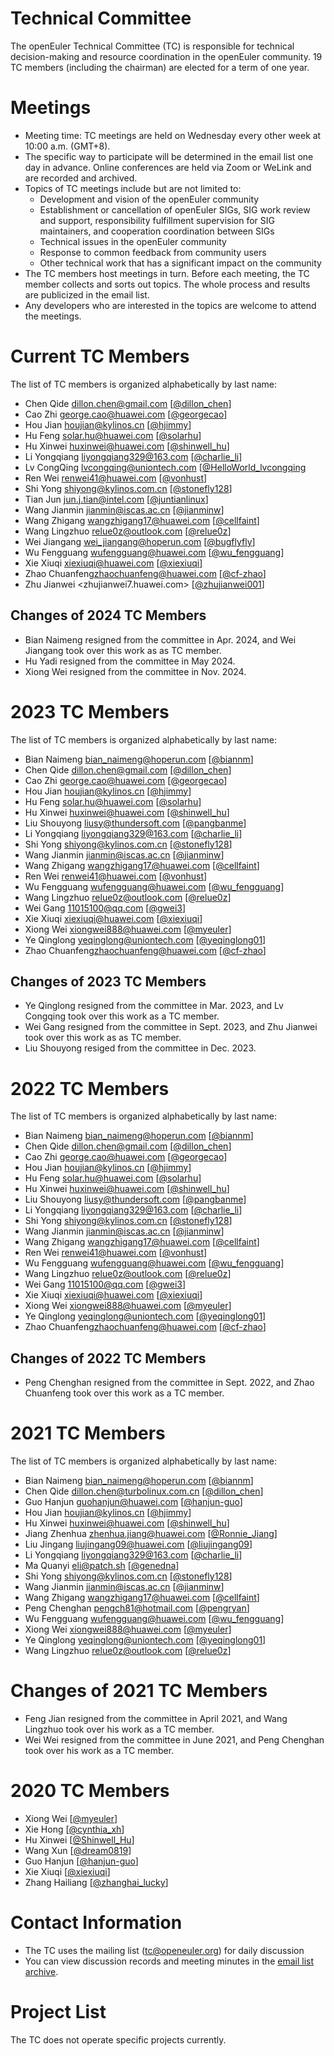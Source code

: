 # Technical Committee  

The openEuler Technical Committee (TC) is responsible for technical decision-making and resource coordination in the openEuler community. 19 TC members (including the chairman) are elected for a term of one year.  

# Meetings  

- Meeting time: TC meetings are held on Wednesday every other week at 10:00 a.m. (GMT+8).
- The specific way to participate will be determined in the email list one day in advance. Online conferences are held via Zoom or WeLink and are recorded and archived.
- Topics of TC meetings include but are not limited to:
  +  Development and vision of the openEuler community
  +  Establishment or cancellation of openEuler SIGs, SIG work review and support, responsibility fulfillment supervision for SIG maintainers, and cooperation coordination between SIGs
  +  Technical issues in the openEuler community
  +  Response to common feedback from community users
  +  Other technical work that has a significant impact on the community
- The TC members host meetings in turn. Before each meeting, the TC member collects and sorts out topics. The whole process and results are publicized in the email list.
- Any developers who are interested in the topics are welcome to attend the meetings.

# Current TC Members

The list of TC members is organized alphabetically by last name:

- Chen Qide <dillon.chen@gmail.com> [[@dillon_chen](https://gitee.com/dillon_chen)]
- Cao Zhi <george.cao@huawei.com> [[@georgecao](https://gitee.com/georgecao)]
- Hou Jian <houjian@kylinos.cn> [[@hjimmy](https://gitee.com/hjimmy)]
- Hu Feng <solar.hu@huawei.com> [[@solarhu](https://gitee.com/solarhu)]
- Hu Xinwei <huxinwei@huawei.com> [[@shinwell_hu](https://gitee.com/shinwell_hu)]
- Li Yongqiang <liyongqiang329@163.com> [[@charlie_li](https://gitee.com/charlie_li)]
- Lv CongQing <lvcongqing@uniontech.com> [[@HelloWorld_lvcongqing](https://gitee.com/HelloWorld_lvcongqing)
- Ren Wei <renwei41@huawei.com> [[@vonhust](https://gitee.com/vonhust)]
- Shi Yong <shiyong@kylinos.com.cn> [[@stonefly128](https://gitee.com/stonefly128)]
- Tian Jun <jun.j.tian@intel.com> [[@juntianlinux](https://gitee.com/juntianlinux)]
- Wang Jianmin <jianmin@iscas.ac.cn> [[@jianminw](https://gitee.com/jianminw)]
- Wang Zhigang <wangzhigang17@huawei.com>  [[@cellfaint](https://gitee.com/cellfaint)]
- Wang Lingzhuo <relue0z@outlook.com> [[@relue0z](https://gitee.com/relue0z)]
- Wei Jiangang <wei_jiangang@hoperun.com> [[@bugflyfly](https://gitee.com/bugflyfly)]
- Wu Fengguang <wufengguang@huawei.com> [[@wu_fengguang](https://gitee.com/wu_fengguang)]
- Xie Xiuqi <xiexiuqi@huawei.com> [[@xiexiuqi](https://gitee.com/xiexiuqi)]
- Zhao Chuanfeng<zhaochuanfeng@huawei.com> [[@cf-zhao](https://gitee.com/cf-zhao)]
- Zhu Jianwei <zhujianwei7.huawei.com> [[@zhujianwei001](https://gitee.com/zhujianwei001)]

## Changes of 2024 TC Members
- Bian Naimeng resigned from the committee in Apr. 2024, and Wei Jiangang took over this work as as TC member.
- Hu Yadi resigned from the committee in May 2024.
- Xiong Wei resigned from the committee in Nov. 2024.

# 2023 TC Members

The list of TC members is organized alphabetically by last name:

- Bian Naimeng <bian_naimeng@hoperun.com> [[@biannm](https://gitee.com/biannm)]
- Chen Qide <dillon.chen@gmail.com> [[@dillon_chen](https://gitee.com/dillon_chen)]
- Cao Zhi <george.cao@huawei.com> [[@georgecao](https://gitee.com/georgecao)]
- Hou Jian <houjian@kylinos.cn> [[@hjimmy](https://gitee.com/hjimmy)]
- Hu Feng <solar.hu@huawei.com> [[@solarhu](https://gitee.com/solarhu)]
- Hu Xinwei <huxinwei@huawei.com> [[@shinwell_hu](https://gitee.com/shinwell_hu)]
- Liu Shouyong <liusy@thundersoft.com> [[@pangbanme](https://gitee.com/pangbanme)]
- Li Yongqiang <liyongqiang329@163.com> [[@charlie_li](https://gitee.com/charlie_li)]
- Shi Yong <shiyong@kylinos.com.cn> [[@stonefly128](https://gitee.com/stonefly128)]
- Wang Jianmin <jianmin@iscas.ac.cn> [[@jianminw](https://gitee.com/jianminw)]
- Wang Zhigang <wangzhigang17@huawei.com>  [[@cellfaint](https://gitee.com/cellfaint)]
- Ren Wei <renwei41@huawei.com> [[@vonhust](https://gitee.com/vonhust)]
- Wu Fengguang <wufengguang@huawei.com> [[@wu_fengguang](https://gitee.com/wu_fengguang)]
- Wang Lingzhuo <relue0z@outlook.com> [[@relue0z](https://gitee.com/relue0z)]
- Wei Gang <11015100@qq.com> [[@gwei3](https://gitee.com/gwei3)]
- Xie Xiuqi <xiexiuqi@huawei.com> [[@xiexiuqi](https://gitee.com/xiexiuqi)]
- Xiong Wei <xiongwei888@huawei.com> [[@myeuler](https://gitee.com/myeuler)]
- Ye Qinglong <yeqinglong@uniontech.com> [[@yeqinglong01](https://gitee.com/yeqinglong01)]
- Zhao Chuanfeng<zhaochuanfeng@huawei.com> [[@cf-zhao](https://gitee.com/cf-zhao)]

## Changes of 2023 TC Members
- Ye Qinglong resigned from the committee in Mar. 2023, and Lv Congqing took over this work as a TC member.
- Wei Gang resigned from the committee in Sept. 2023, and Zhu Jianwei took over this work as as TC member.
- Liu Shouyong resiged from the committee in Dec. 2023.

# 2022 TC Members

The list of TC members is organized alphabetically by last name:

- Bian Naimeng <bian_naimeng@hoperun.com> [[@biannm](https://gitee.com/biannm)]
- Chen Qide <dillon.chen@gmail.com> [[@dillon_chen](https://gitee.com/dillon_chen)]
- Cao Zhi <george.cao@huawei.com> [[@georgecao](https://gitee.com/georgecao)]
- Hou Jian <houjian@kylinos.cn> [[@hjimmy](https://gitee.com/hjimmy)]
- Hu Feng <solar.hu@huawei.com> [[@solarhu](https://gitee.com/solarhu)]
- Hu Xinwei <huxinwei@huawei.com> [[@shinwell_hu](https://gitee.com/shinwell_hu)]
- Liu Shouyong <liusy@thundersoft.com> [[@pangbanme](https://gitee.com/pangbanme)]
- Li Yongqiang <liyongqiang329@163.com> [[@charlie_li](https://gitee.com/charlie_li)]
- Shi Yong <shiyong@kylinos.com.cn> [[@stonefly128](https://gitee.com/stonefly128)]
- Wang Jianmin <jianmin@iscas.ac.cn> [[@jianminw](https://gitee.com/jianminw)]
- Wang Zhigang <wangzhigang17@huawei.com>  [[@cellfaint](https://gitee.com/cellfaint)]
- Ren Wei <renwei41@huawei.com> [[@vonhust](https://gitee.com/vonhust)]
- Wu Fengguang <wufengguang@huawei.com> [[@wu_fengguang](https://gitee.com/wu_fengguang)]
- Wang Lingzhuo <relue0z@outlook.com> [[@relue0z](https://gitee.com/relue0z)]
- Wei Gang <11015100@qq.com> [[@gwei3](https://gitee.com/gwei3)]
- Xie Xiuqi <xiexiuqi@huawei.com> [[@xiexiuqi](https://gitee.com/xiexiuqi)]
- Xiong Wei <xiongwei888@huawei.com> [[@myeuler](https://gitee.com/myeuler)]
- Ye Qinglong <yeqinglong@uniontech.com> [[@yeqinglong01](https://gitee.com/yeqinglong01)]
- Zhao Chuanfeng<zhaochuanfeng@huawei.com> [[@cf-zhao](https://gitee.com/cf-zhao)]

## Changes of 2022 TC Members
- Peng Chenghan resigned from the committee in Sept. 2022, and Zhao Chuanfeng took over this work as a TC member.

# 2021 TC Members

The list of TC members is organized alphabetically by last name:

- Bian Naimeng <bian_naimeng@hoperun.com> [[@biannm](https://gitee.com/biannm)]
- Chen Qide <dillon.chen@turbolinux.com.cn> [[@dillon_chen](https://gitee.com/dillon_chen)]
- Guo Hanjun <guohanjun@huawei.com> [[@hanjun-guo](https://gitee.com/hanjun-guo)]
- Hou Jian <houjian@kylinos.cn> [[@hjimmy](https://gitee.com/hjimmy)]
- Hu Xinwei <huxinwei@huawei.com> [[@shinwell_hu](https://gitee.com/shinwell_hu)]
- Jiang Zhenhua <zhenhua.jiang@huawei.com> [[@Ronnie_Jiang](https://gitee.com/Ronnie_Jiang)]
- Liu Jingang <liujingang09@huawei.com> [[@liujingang09](https://gitee.com/liujingang09)]
- Li Yongqiang <liyongqiang329@163.com> [[@charlie_li](https://gitee.com/charlie_li)]
- Ma Quanyi <eli@patch.sh> [[@genedna](https://gitee.com/genedna)]
- Shi Yong <shiyong@kylinos.com.cn> [[@stonefly128](https://gitee.com/stonefly128)]
- Wang Jianmin <jianmin@iscas.ac.cn> [[@jianminw](https://gitee.com/jianminw)]
- Wang Zhigang <wangzhigang17@huawei.com>  [[@cellfaint](https://gitee.com/cellfaint)]
- Peng Chenghan <pengch81@hotmail.com> [[@pengryan](https://gitee.com/pengryan)]
- Wu Fengguang <wufengguang@huawei.com> [[@wu_fengguang](https://gitee.com/wu_fengguang)]
- Xiong Wei <xiongwei888@huawei.com> [[@myeuler](https://gitee.com/myeuler)]
- Ye Qinglong <yeqinglong@uniontech.com> [[@yeqinglong01](https://gitee.com/yeqinglong01)]
- Wang Lingzhuo <relue0z@outlook.com> [[@relue0z](https://gitee.com/relue0z)]

# Changes of 2021 TC Members

- Feng Jian resigned from the committee in April 2021, and Wang Lingzhuo took over his work as a TC member.
- Wei Wei resigned from the committee in June 2021, and Peng Chenghan took over his work as a TC member.

# 2020 TC Members

- Xiong Wei [[@myeuler](https://gitee.com/myeuler)]
- Xie Hong [[@cynthia_xh](https://gitee.com/cynthia_xh)]
- Hu Xinwei [[@Shinwell_Hu](https://gitee.com/Shinwell_Hu)]
- Wang Xun [[@dream0819](https://gitee.com/dream0819)]
- Guo Hanjun [[@hanjun-guo](https://gitee.com/hanjun-guo)]
- Xie Xiuqi [[@xiexiuqi](https://gitee.com/xiexiuqi)]
- Zhang Hailiang [[@zhanghai_lucky](https://gitee.com/zhanghailiang_lucky)]

# Contact Information

- The TC uses the mailing list (tc@openeuler.org) for daily discussion
- You can view discussion records and meeting minutes in the [email list archive](https://mailweb.openeuler.org/hyperkitty/list/tc@openeuler.org/).

# Project List

The TC does not operate specific projects currently.
